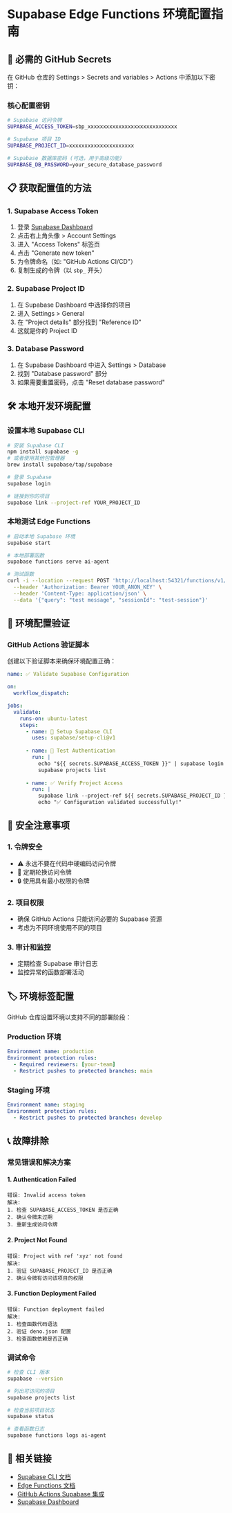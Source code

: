 # Supabase Edge Functions 环境配置指南

## 🔐 必需的 GitHub Secrets

在 GitHub 仓库的 Settings > Secrets and variables > Actions 中添加以下密钥：

### 核心配置密钥

```bash
# Supabase 访问令牌
SUPABASE_ACCESS_TOKEN=sbp_xxxxxxxxxxxxxxxxxxxxxxxxxxxxx

# Supabase 项目 ID
SUPABASE_PROJECT_ID=xxxxxxxxxxxxxxxxxxxxx

# Supabase 数据库密码 (可选，用于高级功能)
SUPABASE_DB_PASSWORD=your_secure_database_password
```

## 📋 获取配置值的方法

### 1. Supabase Access Token
1. 登录 [Supabase Dashboard](https://app.supabase.com)
2. 点击右上角头像 > Account Settings
3. 进入 "Access Tokens" 标签页
4. 点击 "Generate new token"
5. 为令牌命名（如: "GitHub Actions CI/CD"）
6. 复制生成的令牌（以 `sbp_` 开头）

### 2. Supabase Project ID
1. 在 Supabase Dashboard 中选择你的项目
2. 进入 Settings > General
3. 在 "Project details" 部分找到 "Reference ID"
4. 这就是你的 Project ID

### 3. Database Password
1. 在 Supabase Dashboard 中进入 Settings > Database
2. 找到 "Database password" 部分
3. 如果需要重置密码，点击 "Reset database password"

## 🛠️ 本地开发环境配置

### 设置本地 Supabase CLI

```bash
# 安装 Supabase CLI
npm install supabase -g
# 或者使用其他包管理器
brew install supabase/tap/supabase

# 登录 Supabase
supabase login

# 链接到你的项目
supabase link --project-ref YOUR_PROJECT_ID
```

### 本地测试 Edge Functions

```bash
# 启动本地 Supabase 环境
supabase start

# 本地部署函数
supabase functions serve ai-agent

# 测试函数
curl -i --location --request POST 'http://localhost:54321/functions/v1/ai-agent' \
  --header 'Authorization: Bearer YOUR_ANON_KEY' \
  --header 'Content-Type: application/json' \
  --data '{"query": "test message", "sessionId": "test-session"}'
```

## 🔄 环境配置验证

### GitHub Actions 验证脚本

创建以下验证脚本来确保环境配置正确：

```yaml
name: ✅ Validate Supabase Configuration

on:
  workflow_dispatch:

jobs:
  validate:
    runs-on: ubuntu-latest
    steps:
      - name: 🔧 Setup Supabase CLI
        uses: supabase/setup-cli@v1
      
      - name: 🔐 Test Authentication
        run: |
          echo "${{ secrets.SUPABASE_ACCESS_TOKEN }}" | supabase login --token
          supabase projects list
        
      - name: ✅ Verify Project Access
        run: |
          supabase link --project-ref ${{ secrets.SUPABASE_PROJECT_ID }}
          echo "✅ Configuration validated successfully!"
```

## 🚨 安全注意事项

### 1. 令牌安全
- ⚠️ 永远不要在代码中硬编码访问令牌
- 🔄 定期轮换访问令牌
- 🔒 使用具有最小权限的令牌

### 2. 项目权限
- 确保 GitHub Actions 只能访问必要的 Supabase 资源
- 考虑为不同环境使用不同的项目

### 3. 审计和监控
- 定期检查 Supabase 审计日志
- 监控异常的函数部署活动

## 🏷️ 环境标签配置

GitHub 仓库设置环境以支持不同的部署阶段：

### Production 环境
```yaml
Environment name: production
Environment protection rules: 
  - Required reviewers: [your-team]
  - Restrict pushes to protected branches: main
```

### Staging 环境
```yaml
Environment name: staging  
Environment protection rules:
  - Restrict pushes to protected branches: develop
```

## 📞 故障排除

### 常见错误和解决方案

#### 1. Authentication Failed
```
错误: Invalid access token
解决: 
1. 检查 SUPABASE_ACCESS_TOKEN 是否正确
2. 确认令牌未过期
3. 重新生成访问令牌
```

#### 2. Project Not Found
```
错误: Project with ref 'xyz' not found
解决:
1. 验证 SUPABASE_PROJECT_ID 是否正确
2. 确认令牌有访问该项目的权限
```

#### 3. Function Deployment Failed
```
错误: Function deployment failed
解决:
1. 检查函数代码语法
2. 验证 deno.json 配置
3. 检查函数依赖是否正确
```

### 调试命令

```bash
# 检查 CLI 版本
supabase --version

# 列出可访问的项目
supabase projects list

# 检查当前项目状态
supabase status

# 查看函数日志
supabase functions logs ai-agent
```

## 🔗 相关链接

- [Supabase CLI 文档](https://supabase.com/docs/reference/cli)
- [Edge Functions 文档](https://supabase.com/docs/guides/functions)
- [GitHub Actions Supabase 集成](https://github.com/supabase/setup-cli)
- [Supabase Dashboard](https://app.supabase.com)